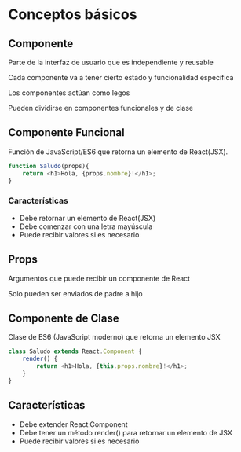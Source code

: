 # Conceptos básicos

## Componente

Parte de la interfaz de usuario que es independiente y reusable

Cada componente va a tener cierto estado y funcionalidad específica

Los componentes actúan como legos

Pueden dividirse en componentes funcionales y de clase

## Componente Funcional

Función de JavaScript/ES6 que retorna un elemento de React(JSX).

```javascript
function Saludo(props){
    return <h1>Hola, {props.nombre}!</h1>;
}
```
### Características

* Debe retornar un elemento de React(JSX)
* Debe comenzar con una letra mayúscula
* Puede recibir valores si es necesario

## Props

Argumentos que puede recibir un componente de React

Solo pueden ser enviados de padre a hijo

## Componente de Clase

Clase de ES6 (JavaScript moderno) que retorna un elemento JSX

```javascript
class Saludo extends React.Component {
    render() {
        return <h1>Hola, {this.props.nombre}!</h1>;
    }
}
```

## Características

* Debe extender React.Component
* Debe tener un método render() para retornar  un elemento de JSX
* Puede recibir valores si es necesario
